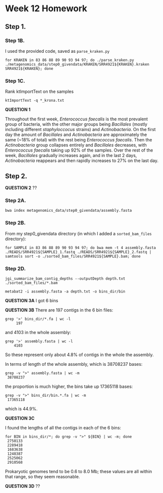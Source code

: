 # Week 12 Homework

## Step 1.

### Step 1B. 

I used the provided code, saved as ```parse_kraken.py```

```
for KRAKEN in 83 86 88 89 90 93 94 97; do ./parse_kraken.py ./metagenomics_data/step0_givendata/KRAKEN/SRR4921${KRAKEN}.kraken SRR4921${KRAKEN}; done
```

### Step 1C. 

Rank ktImportText on the samples

```
ktImportText -q *_krona.txt
```

**QUESTION 1**

Throughout the first week, _Enterococcus faecalis_ is the most prevalent group of bacteria, with the other major groups being _Bacillales_ (mostly including different _staphyloccocus_ strains) and _Actinobacteria_. On the first day the amount of _Bacillales_ and _Actinobacteria_ are approximately the same (~18% of total) with the rest being _Enterococcus faecalis_. Then the _Actinobacteria_ group collapses entirely and _Bacillales_ decreases, with _Enterococcus faecalis_ taking up 92% of the samples. Over the rest of the week, _Bacillales_ gradually increases again, and in the last 2 days, _Actinobacteria_ reappears and then rapidly increases to 27% on the last day.

## Step 2.

**QUESTION 2**
??

### Step 2A.

```
bwa index metagenomics_data/step0_givendata/assembly.fasta
```

### Step 2B.

From my step0_givendata directory (in which I added a ```sorted_bam_files``` directory): 

```
for SAMPLE in 83 86 88 89 90 93 94 97; do bwa mem -t 4 assembly.fasta ./READS/SRR4921${SAMPLE}_1.fastq ./READS/SRR4921${SAMPLE}_2.fastq | samtools sort -o ./sorted_bam_files/SRR4921${SAMPLE}.bam; done
```

### Step 2D.

```
jgi_summarize_bam_contig_depths --outputDepth depth.txt ./sorted_bam_files/*.bam

metabat2 -i assembly.fasta -a depth.txt -o bins_dir/bin

```

**QUESTION 3A**
I got 6 bins

**QUESTION 3B**
There are 197 contigs in the 6 bin files: 

```
grep '>' bins_dir/*.fa | wc -l
     197
```

and 4103 in the whole assembly: 

```
grep '>' assembly.fasta | wc -l
    4103
```	

So these represent only about 4.8% of contigs in the whole the assembly.

In terms of length of the whole assembly, which is 38708237 bases:
```
grep -v ">" assembly.fasta | wc -m
 38708237
```
the proportion is much higher, the bins take up 17365118 bases:

```
grep -v ">" bins_dir/bin.*.fa | wc -m
 17365118
```

which is 44.9%.

**QUESTION 3C**

I found the lengths of all the contigs in each of the 6 bins:
```
for BIN in bins_dir/*; do grep -v ">" ${BIN} | wc -m; done
 2750133
 2289418
 1683638
 1248387
 2525062
 2910568
 ```

Prokaryotic genomes tend to be 0.6 to 8.0 Mb; these values are all within that range, so they seem reasonable.

**QUESTION 3D**
?? 